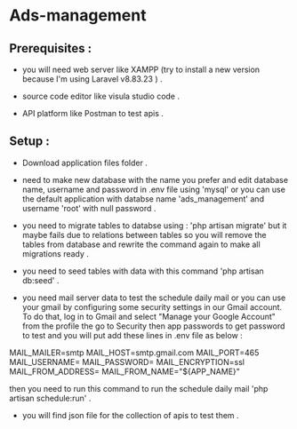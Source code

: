 # Ads-management

## Prerequisites :

- you will need web server like XAMPP (try to install a new version because I'm using Laravel v8.83.23 ) .

- source code editor like visula studio code .

- API platform like Postman to test apis .

## Setup :

- Download application files folder .

- need to make new database with the name you prefer and edit database name, username and password in .env file using 'mysql' or you can use the default application with databse name 'ads_management' and username 'root' with null password .

- you need to migrate tables to databse using : 'php artisan migrate' but it maybe fails due to relations between tables so you will remove the tables from database and rewrite the command again to make all migrations ready .

- you need to seed tables with data with this command 'php artisan db:seed' .

- you need mail server data to test the schedule daily mail or you can use your gmail by configuring some security settings in our Gmail account. To do that, log in to Gmail and select "Manage your Google Account" from the profile the go to Security then app passwords to get password to test and you will put add these lines in .env file as below :

MAIL_MAILER=smtp
MAIL_HOST=smtp.gmail.com
MAIL_PORT=465
MAIL_USERNAME=<Enter your Gmail address>
MAIL_PASSWORD=<Enter your Gmail password>
MAIL_ENCRYPTION=ssl
MAIL_FROM_ADDRESS=<Enter your Gmail address>
MAIL_FROM_NAME="${APP_NAME}"

then you need to run this command to run the schedule daily mail 'php artisan schedule:run' .

- you will find json file for the collection of apis to test them .

